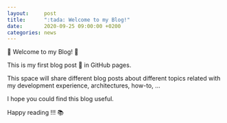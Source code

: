```yaml
---
layout:     post
title:      ":tada: Welcome to my Blog!"
date:       2020-09-25 09:00:00 +0200
categories: news
---
```


:wave: Welcome to my Blog! :wave:

This is my first blog post :tada: in GitHub pages.

This space will share different blog posts about different topics related with
my development experience, architectures, how-to, ...

I hope you could find this blog useful.

Happy reading !!! :books:
